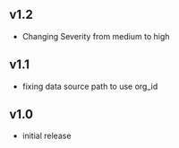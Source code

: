 v1.2
-----
- Changing Severity from medium to high

v1.1
-----
- fixing data source path to use org_id

v1.0
-----
- initial release
